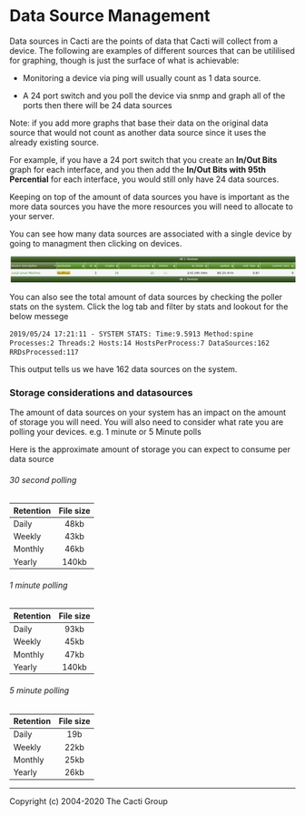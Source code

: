 # Data Source Management

Data sources in Cacti are the points of data that Cacti will collect from a
device.  The following are examples of different sources that can be utililised
for graphing, though is just the surface of what is achievable:

- Monitoring a device via ping will usually count as 1 data source.

- A 24 port switch and you poll the device via snmp and graph all of
  the ports then there will be 24 data sources

Note: if you add more graphs that base their data on the original data source
that would not count as another data source since it uses the already existing
source.

For example, if you have a 24 port switch that you create an **In/Out Bits**
graph for each interface, and you then add the **In/Out Bits with 95th
Percential** for each interface, you would still only have 24 data sources.

Keeping on top of the amount of data sources you have is important as the more
data sources you have the more resources you will need to allocate
to your server.

You can see how many data sources are associated with a single device by going
to managment then clicking on devices.

![device datasources](images/cacti_device_datasource.JPG)

You can also see the total amount of data sources by checking the poller stats
on the system. Click the log tab and filter by stats and lookout for the below
messege

```console
2019/05/24 17:21:11 - SYSTEM STATS: Time:9.5913 Method:spine Processes:2 Threads:2 Hosts:14 HostsPerProcess:7 DataSources:162 RRDsProcessed:117
```

This output tells us we have 162 data sources on the system.

### Storage considerations and datasources

The amount of data sources on your system has an impact on the amount of storage
you will need.  You will also need to consider what rate you are polling your
devices.  e.g. 1 minute or 5 Minute polls

Here is the approximate amount of storage you can expect to consume per data source

###### 30 second polling

Retention      | File size
------------- |:-------------:
Daily | 48kb
Weekly | 43kb
Monthly | 46kb
Yearly | 140kb

###### 1 minute polling

Retention | File size
------------- |:-------------:
Daily | 93kb
Weekly | 45kb
Monthly | 47kb
Yearly | 140kb

###### 5 minute polling

Retention | File size
------------- |:-------------:
Daily | 19b
Weekly | 22kb
Monthly | 25kb
Yearly | 26kb

---
Copyright (c) 2004-2020 The Cacti Group
